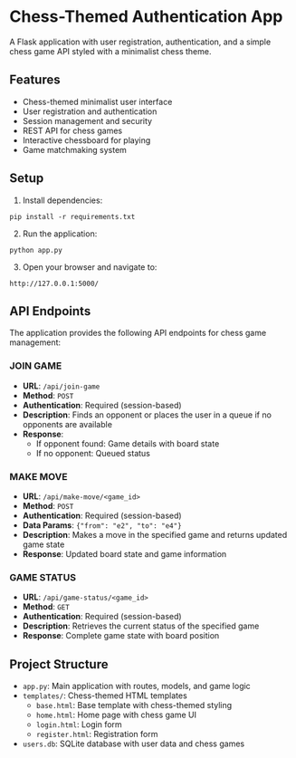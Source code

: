 # Chess-Themed Authentication App

A Flask application with user registration, authentication, and a simple chess game API styled with a minimalist chess theme.

## Features

- Chess-themed minimalist user interface
- User registration and authentication
- Session management and security
- REST API for chess games
- Interactive chessboard for playing
- Game matchmaking system

## Setup

1. Install dependencies:
```
pip install -r requirements.txt
```

2. Run the application:
```
python app.py
```

3. Open your browser and navigate to:
```
http://127.0.0.1:5000/
```

## API Endpoints

The application provides the following API endpoints for chess game management:

### JOIN GAME
- **URL**: `/api/join-game`
- **Method**: `POST`
- **Authentication**: Required (session-based)
- **Description**: Finds an opponent or places the user in a queue if no opponents are available
- **Response**:
  - If opponent found: Game details with board state
  - If no opponent: Queued status

### MAKE MOVE
- **URL**: `/api/make-move/<game_id>`
- **Method**: `POST`
- **Authentication**: Required (session-based)
- **Data Params**: `{"from": "e2", "to": "e4"}`
- **Description**: Makes a move in the specified game and returns updated game state
- **Response**: Updated board state and game information

### GAME STATUS
- **URL**: `/api/game-status/<game_id>`
- **Method**: `GET`
- **Authentication**: Required (session-based)
- **Description**: Retrieves the current status of the specified game
- **Response**: Complete game state with board position

## Project Structure

- `app.py`: Main application with routes, models, and game logic
- `templates/`: Chess-themed HTML templates
  - `base.html`: Base template with chess-themed styling
  - `home.html`: Home page with chess game UI
  - `login.html`: Login form
  - `register.html`: Registration form
- `users.db`: SQLite database with user data and chess games 